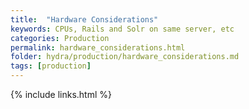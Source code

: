 ```yaml
---
title:  "Hardware Considerations"
keywords: CPUs, Rails and Solr on same server, etc
categories: Production
permalink: hardware_considerations.html
folder: hydra/production/hardware_considerations.md
tags: [production]
---
```


{% include links.html %}
